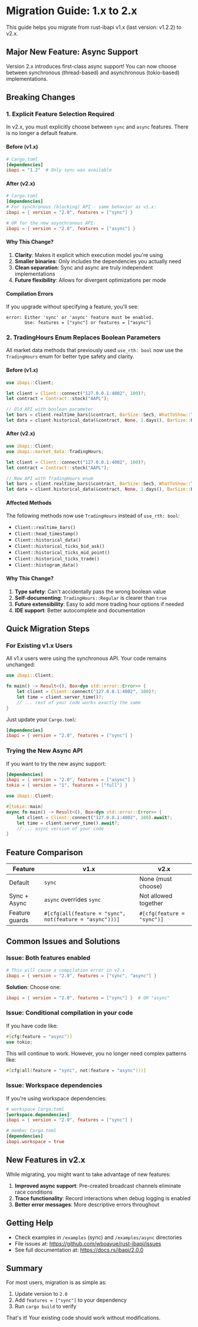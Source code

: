 # Migration Guide: 1.x to 2.x

This guide helps you migrate from rust-ibapi v1.x (last version: v1.2.2) to v2.x.

## Major New Feature: Async Support

Version 2.x introduces first-class async support! You can now choose between synchronous (thread-based) and asynchronous (tokio-based) implementations.

## Breaking Changes

### 1. Explicit Feature Selection Required

In v2.x, you must explicitly choose between `sync` and `async` features. There is no longer a default feature.

#### Before (v1.x)
```toml
# Cargo.toml
[dependencies]
ibapi = "1.2"  # Only sync was available
```

#### After (v2.x)
```toml
# Cargo.toml
[dependencies]
# For synchronous (blocking) API - same behavior as v1.x:
ibapi = { version = "2.0", features = ["sync"] }

# OR for the new asynchronous API:
ibapi = { version = "2.0", features = ["async"] }
```

#### Why This Change?

1. **Clarity**: Makes it explicit which execution model you're using
2. **Smaller binaries**: Only includes the dependencies you actually need  
3. **Clean separation**: Sync and async are truly independent implementations
4. **Future flexibility**: Allows for divergent optimizations per mode

#### Compilation Errors

If you upgrade without specifying a feature, you'll see:
```
error: Either 'sync' or 'async' feature must be enabled.
       Use: features = ["sync"] or features = ["async"]
```

### 2. TradingHours Enum Replaces Boolean Parameters

All market data methods that previously used `use_rth: bool` now use the `TradingHours` enum for better type safety and clarity.

#### Before (v1.x)
```rust
use ibapi::Client;

let client = Client::connect("127.0.0.1:4002", 100)?;
let contract = Contract::stock("AAPL");

// Old API with boolean parameter
let bars = client.realtime_bars(&contract, BarSize::Sec5, WhatToShow::Trades, true)?;  // true for RTH
let data = client.historical_data(&contract, None, 1.days(), BarSize::Hour, WhatToShow::Trades, false)?;  // false for extended hours
```

#### After (v2.x)
```rust
use ibapi::Client;
use ibapi::market_data::TradingHours;

let client = Client::connect("127.0.0.1:4002", 100)?;
let contract = Contract::stock("AAPL");

// New API with TradingHours enum
let bars = client.realtime_bars(&contract, BarSize::Sec5, WhatToShow::Trades, TradingHours::Regular)?;
let data = client.historical_data(&contract, None, 1.days(), BarSize::Hour, WhatToShow::Trades, TradingHours::Extended)?;
```

#### Affected Methods

The following methods now use `TradingHours` instead of `use_rth: bool`:

- `Client::realtime_bars()`
- `Client::head_timestamp()`
- `Client::historical_data()`
- `Client::historical_ticks_bid_ask()`
- `Client::historical_ticks_mid_point()`
- `Client::historical_ticks_trade()`
- `Client::histogram_data()`

#### Why This Change?

1. **Type safety**: Can't accidentally pass the wrong boolean value
2. **Self-documenting**: `TradingHours::Regular` is clearer than `true`
3. **Future extensibility**: Easy to add more trading hour options if needed
4. **IDE support**: Better autocomplete and documentation

## Quick Migration Steps

### For Existing v1.x Users

All v1.x users were using the synchronous API. Your code remains unchanged:

```rust
use ibapi::Client;

fn main() -> Result<(), Box<dyn std::error::Error>> {
    let client = Client::connect("127.0.0.1:4002", 100)?;
    let time = client.server_time()?;
    // ... rest of your code works exactly the same
}
```

Just update your `Cargo.toml`:
```toml
[dependencies]
ibapi = { version = "2.0", features = ["sync"] }
```

### Trying the New Async API

If you want to try the new async support:
```toml
[dependencies]
ibapi = { version = "2.0", features = ["async"] }
tokio = { version = "1", features = ["full"] }
```

```rust
use ibapi::Client;

#[tokio::main]
async fn main() -> Result<(), Box<dyn std::error::Error>> {
    let client = Client::connect("127.0.0.1:4002", 100).await?;
    let time = client.server_time().await?;
    // ... async version of your code
}
```

## Feature Comparison

| Feature | v1.x | v2.x |
|---------|------|------|
| Default | `sync` | None (must choose) |
| Sync + Async | `async` overrides `sync` | Not allowed together |
| Feature guards | `#[cfg(all(feature = "sync", not(feature = "async")))]` | `#[cfg(feature = "sync")]` |

## Common Issues and Solutions

### Issue: Both features enabled
```toml
# This will cause a compilation error in v2.x
ibapi = { version = "2.0", features = ["sync", "async"] }
```

**Solution**: Choose one:
```toml
ibapi = { version = "2.0", features = ["sync"] }  # OR "async"
```

### Issue: Conditional compilation in your code
If you have code like:
```rust
#[cfg(feature = "async")]
use tokio;
```

This will continue to work. However, you no longer need complex patterns like:
```rust
#[cfg(all(feature = "sync", not(feature = "async")))]
```

### Issue: Workspace dependencies
If you're using workspace dependencies:
```toml
# workspace Cargo.toml
[workspace.dependencies]
ibapi = { version = "2.0", features = ["sync"] }

# member Cargo.toml
[dependencies]
ibapi.workspace = true
```

## New Features in v2.x

While migrating, you might want to take advantage of new features:

1. **Improved async support**: Pre-created broadcast channels eliminate race conditions
2. **Trace functionality**: Record interactions when debug logging is enabled
3. **Better error messages**: More descriptive errors throughout

## Getting Help

- Check examples in `/examples` (sync) and `/examples/async` directories
- File issues at: https://github.com/wboayue/rust-ibapi/issues
- See full documentation at: https://docs.rs/ibapi/2.0.0

## Summary

For most users, migration is as simple as:

1. Update version to `2.0`
2. Add `features = ["sync"]` to your dependency
3. Run `cargo build` to verify

That's it! Your existing code should work without modifications.